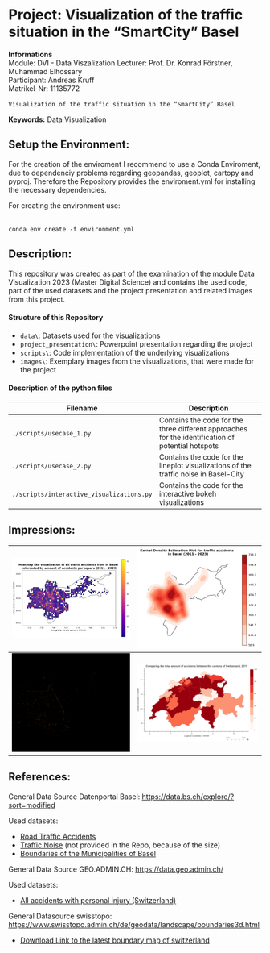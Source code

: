 # Project: Visualization of the traffic situation in the “SmartCity” Basel

**Informations**  
Module: DVI - Data Viszalization 
Lecturer: Prof. Dr. Konrad Förstner, Muhammad Elhossary  
Participant: Andreas Kruff  
Matrikel-Nr: 11135772
  
```
Visualization of the traffic situation in the “SmartCity” Basel
```
**Keywords:** Data Visualization

## Setup the Environment:

For the creation of the enviroment I recommend to use a Conda Enviroment, due to dependenciy problems regarding geopandas, geoplot, cartopy and pyproj. Therefore the Repository provides the enviroment.yml for installing the necessary dependencies.

For creating the environment use:

```shell 

conda env create -f environment.yml

```
 

## Description:

This repository was created as part of the examination of the module Data Visualization 2023 (Master Digital Science) and contains the used code, part of the used datasets and the project presentation and related images from this project.

#### Structure of this Repository
* `data\`: Datasets used for the visualizations
* `project_presentation\`: Powerpoint presentation regarding the project
* `scripts\`: Code implementation of the underlying visualizations
* `images\`: Exemplary images from the visualizations, that were made for the project

#### Description of the python files
| Filename                    | Description                                                                                                                                                         |
| --------------------------- | ------------------------------------------------------------------------------------------------------------------------------------------------------------------- |
| `./scripts/usecase_1.py` | Contains the code for the three different approaches for the identification of potential hotspots |
| `./scripts/usecase_2.py` | Contains the code for the lineplot visualizations of the traffic noise in Basel-City |
| `./scripts/interactive_visualizations.py` | Contains the code for the interactive bokeh visualizations |


## Impressions:

| ![Bild 1](./images/heatmap_vis.png) | ![Bild 2](./images/kdeplot_basel.png) |
| -------------------- | -------------------- |
| ![Bild 3](./images/datashader_basel.png) | ![Bild 4](./images/choropleth_switzerland.PNG) |

## References:

General Data Source Datenportal Basel:
https://data.bs.ch/explore/?sort=modified

Used datasets:
- [Road Traffic Accidents](https://data.bs.ch/explore/dataset/100120/table/?disjunctive.accidenttype_de&disjunctive.accidentseveritycategory_de&disjunctive.roadtype_de&disjunctive.accidentweekday_de&sort=accident_date)
- [Traffic Noise](https://data.bs.ch/explore/dataset/100087/table/?sort=timestamp) (not provided in the Repo, because of the size)
- [Boundaries of the Municipalities of Basel](https://data.bs.ch/explore/dataset/100017/table/)

General Data Source GEO.ADMIN.CH:
https://data.geo.admin.ch/

Used datasets:
- [All accidents with personal injury (Switzerland)](https://data.geo.admin.ch/ch.astra.unfaelle-personenschaeden_alle/)

General Datasource swisstopo:
https://www.swisstopo.admin.ch/de/geodata/landscape/boundaries3d.html

- [Download Link to the latest boundary map of switzerland](https://data.geo.admin.ch/ch.swisstopo.swissboundaries3d/swissboundaries3d_2023-01/swissboundaries3d_2023-01_2056_5728.shp.zip)
 